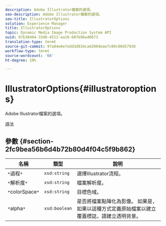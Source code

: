 ```yaml
---
description: Adobe Illustrator檔案的選項。
seo-description: Adobe Illustrator檔案的選項。
seo-title: IllustratorOptions
solution: Experience Manager
title: IllustratorOptions
topic: Dynamic Media Image Production System API
uuid: 87b38464-33db-4512-aa16-607b96a40673
translation-type: tm+mt
source-git-commit: 97a84e8e7edd3d834ca42069eae7c09c00d57938
workflow-type: tm+mt
source-wordcount: '66'
ht-degree: 10%

---
```



# IllustratorOptions{#illustratoroptions}

Adobe Illustrator檔案的選項。

語法

## 參數 {#section-2fc9bea56b6d4b72b80d4f04c5f9b862}

| 名稱 | 類型 | 說明 |
|---|---|---|
| `*`過程`*` | `xsd:string` | 選擇Illustrator流程。 |
| `*`解析度`*` | `xsd:string` | 檔案解析度。 |
| `*`colorSpace`*` | `xsd:string` | 目標色域。 |
| `*`alpha`*` | `xsd:boolean` | 是否將檔案點陣化為影像。 如果是，如果以這種方式定義原始檔案以建立覆蓋標誌，請建立透明背景。 |

